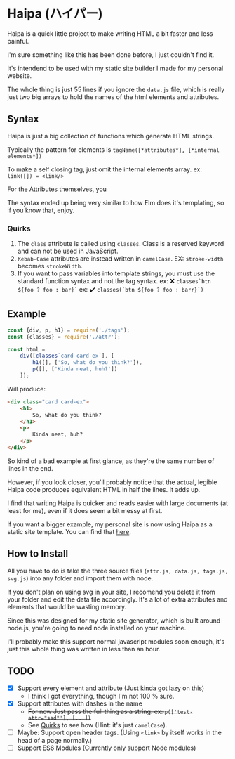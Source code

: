 # Haipa (ハイパー)

Haipa is a quick little project to make writing HTML a bit faster and less painful.

I'm sure something like this has been done before, I just couldn't find it.

It's intendend to be used with my static site builder I made for my personal website.

The whole thing is just 55 lines if you ignore the `data.js` file, which is really just two big arrays to hold the names of the html elements and attributes.

## Syntax

Haipa is just a big collection of functions which generate HTML strings.

Typically the pattern for elements is `tagName([*attributes*], [*internal elements*])`

To make a self closing tag, just omit the internal elements array.
	ex: `link([]) = <link/>`

For the Attributes themselves, you 

The syntax ended up being very similar to how Elm does it's templating, so if you know that, enjoy.

### Quirks

1. The `class` attribute is called using `classes`.  Class is a reserved keyword and can not be used in JavaScript.
2. `Kebab-Case` attributes are instead written in `camelCase`.
	EX: `stroke-width` becomes `strokeWidth`.
3. If you want to pass variables into template strings, you must use the standard function syntax and not the tag syntax.
	ex: ❌ `` classes`btn ${foo ? foo : bar}` ``
	ex: ✔️ `` classes(`btn ${foo ? foo : barr}`) ``

## Example

```JavaScript
const {div, p, h1} = require('./tags');
const {classes} = require('./attr');

const html = 
	div([classes`card card-ex`], [
		h1([], ['So, what do you think?']),
		p([], ['Kinda neat, huh?'])
	]);
```

Will produce:
```HTML
<div class="card card-ex">
	<h1>
		So, what do you think?
	</h1>
	<p>
		Kinda neat, huh?
	</p>
</div>
```

So kind of a bad example at first glance, as they're the same number of lines in the end.

However, if you look closer, you'll probably notice that the actual, legible Haipa code produces equivalent HTML in half the lines.  It adds up.

I find that writing Haipa is quicker and reads easier with large documents (at least for me), even if it does seem a bit messy at first.

If you want a bigger example, my personal site is now using Haipa as a static site template.  You can find that [here](https://github.com/matteron/mattia.id/blob/master/src/template/template.js).

## How to Install
All you have to do is take the three source files (`attr.js, data.js, tags.js, svg.js`) into any folder and import them with node.

If you don't plan on using svg in your site, I recomend you delete it from your folder and edit the data file accordingly.  It's a lot of extra attributes and elements that would be wasting memory.

Since this was designed for my static site generator, which is built around node.js, you're going to need node installed on your machine.

I'll probably make this support normal javascript modules soon enough, it's just this whole thing was written in less than an hour.

## TODO
- [x] Support every element and attribute (Just kinda got lazy on this)
	* I think I got everything, though I'm not 100 % sure.
- [x] Support attributes with dashes in the name
	* ~~For now Just pass the full thing as a string.
		ex: `p(['test-attr="sad"'], [...])`~~
	* See [Quirks](#quirks) to see how (Hint: it's just `camelCase`).
- [ ] Maybe: Support open header tags. (Using `<link>` by itself works in the head of a page normally.)
- [ ] Support ES6 Modules (Currently only support Node modules)